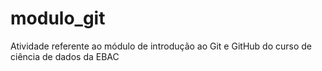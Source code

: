 # modulo_git
Atividade referente ao módulo de introdução ao Git e GitHub do curso de ciência de dados da EBAC
